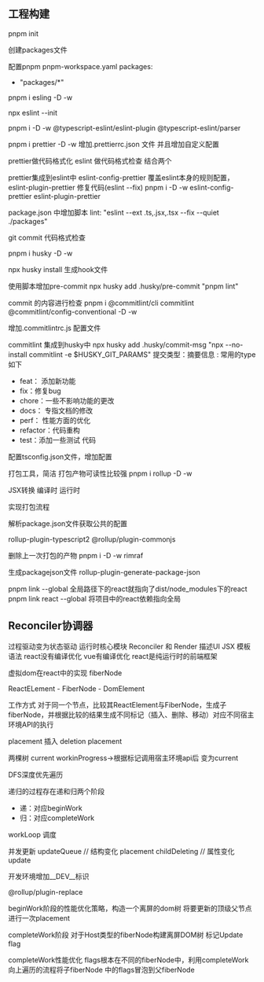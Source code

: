
## 工程构建
pnpm init

创建packages文件

配置pnpm pnpm-workspace.yaml
packages:
  - "packages/*"

pnpm i esling -D -w

npx eslint --init

pnpm i -D -w @typescript-eslint/eslint-plugin @typescript-eslint/parser

pnpm i prettier -D -w
增加.prettierrc.json 文件  并且增加自定义配置

prettier做代码格式化  eslint 做代码格式检查  结合两个

prettier集成到eslint中 eslint-config-prettier 覆盖eslint本身的规则配置， eslint-plugin-prettier 修复代码(eslint --fix)
pnpm i -D -w eslint-config-prettier eslint-plugin-prettier

package.json 中增加脚本  lint: "eslint --ext .ts,.jsx,.tsx --fix --quiet ./packages"

git commit 代码格式检查  

pnpm i husky -D -w

npx husky install 生成hook文件

使用脚本增加pre-commit   npx husky add .husky/pre-commit "pnpm lint"

commit 的内容进行检查  pnpm i @commitlint/cli commitlint @commitlint/config-conventional -D -w

增加.commitlintrc.js 配置文件


commitlint 集成到husky中 npx husky add .husky/commit-msg "npx --no-install commitlint -e $HUSKY_GIT_PARAMS" 
提交类型：摘要信息
<type>: <sbuject>
常用的type如下
- feat： 添加新功能
- fix：修复bug
- chore：一些不影响功能的更改
- docs： 专指文档的修改
- perf： 性能方面的优化
- refactor：代码重构
- test：添加一些测试 代码


配置tsconfig.json文件，增加配置

打包工具，简洁 打包产物可读性比较强 
pnpm i rollup -D -w 

JSX转换
编译时
运行时


实现打包流程


解析package.json文件获取公共的配置

rollup-plugin-typescript2
@rollup/plugin-commonjs


删除上一次打包的产物 pnpm i -D -w rimraf

生成packagejson文件 rollup-plugin-generate-package-json


pnpm link --global  全局路径下的react就指向了dist/node_modules下的react
pnpm link react --global 将项目中的react依赖指向全局


## Reconciler协调器
过程驱动变为状态驱动
运行时核心模块 Reconciler 和 Render
描述UI JSX 模板语法
react没有编译优化
vue有编译优化 
react是纯运行时的前端框架

虚拟dom在react中的实现 fiberNode

ReactELement - FiberNode - DomElement

工作方式
对于同一个节点，比较其ReactElement与FiberNode，生成子fiberNode，并根据比较的结果生成不同标记（插入、删除、移动）对应不同宿主环境API的执行

placement 插入
deletion placement

两棵树 current workinProgress->根据标记调用宿主环境api后  变为current


DFS深度优先遍历

递归的过程存在递和归两个阶段
- 递：对应beginWork
- 归：对应completeWork


workLoop 调度

并发更新
updateQueue
// 结构变化
placement
childDeleting
// 属性变化
update


开发环境增加__DEV__标识

@rollup/plugin-replace

beginWork阶段的性能优化策略，构造一个离屏的dom树  将要更新的顶级父节点进行一次placement

completeWork阶段
对于Host类型的fiberNode构建离屏DOM树
标记Update flag

completeWork性能优化
flags根本在不同的fiberNode中，利用completeWork 向上遍历的流程将子fiberNode 中的flags冒泡到父fiberNode

